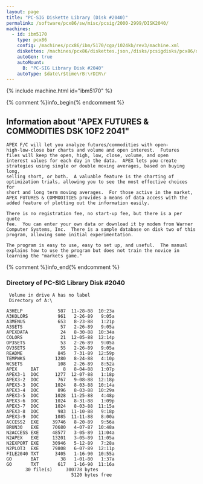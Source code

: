 ```yaml
---
layout: page
title: "PC-SIG Diskette Library (Disk #2040)"
permalink: /software/pcx86/sw/misc/pcsig/2000-2999/DISK2040/
machines:
  - id: ibm5170
    type: pcx86
    config: /machines/pcx86/ibm/5170/cga/1024kb/rev3/machine.xml
    diskettes: /machines/pcx86/diskettes.json,/disks/pcsigdisks/pcx86/diskettes.json
    autoGen: true
    autoMount:
      B: "PC-SIG Library Disk #2040"
    autoType: $date\r$time\rB:\rDIR\r
---
```


{% include machine.html id="ibm5170" %}

{% comment %}info_begin{% endcomment %}

## Information about "APEX FUTURES & COMMODITIES DSK 1OF2 2041"

    APEX F/C will let you analyze futures/commodities with open-
    high-low-close bar charts and volume and open interest.  Futures
    files will keep the open, high, low, close, volume, and open
    interest values for each day in the data.  APEX lets you create
    strategies using single or double moving averages, based on buying long,
    selling short, or both.  A valuable feature is the charting of
    optimization trials, allowing you to see the most effective choices for
    short and long term moving averages.  For those active in the market,
    APEX FUTURES & COMMODITIES provides a means of data access with the
    added feature of plotting out the information easily.
    
    There is no registration fee, no start-up fee, but there is a per quote
    fee.  You can enter your own data or download it by modem from Warner
    Computer Systems, Inc.  There is a sample database on disk two of this
    program, allowing some initial experimentation.
    
    The program is easy to use, easy to set up, and useful.  The manual
    explains how to use the program but does not train the novice in
    learning the "markets game."
{% comment %}info_end{% endcomment %}


### Directory of PC-SIG Library Disk #2040

     Volume in drive A has no label
     Directory of A:\

    A3HELP             587  11-28-88  10:23a
    A3KOLORS           961   2-26-89   9:05a
    A3MENUS            653   8-23-88   1:21p
    A3SETS              57   2-26-89   9:05a
    APEXDATA            24   8-30-88  10:34a
    COLORS              21  12-05-88  12:14p
    OP3SETS             53   2-26-89   9:05a
    OV3SETS             55   2-26-89   9:05a
    README             845   7-31-89  12:59p
    TEMPWKS           1280   8-24-88   4:10p
    WCSETS             108   2-26-89   8:52a
    APEX     BAT         8   8-04-88   1:07p
    APEX3-1  DOC      1277  12-07-88   1:18p
    APEX3-2  DOC       767   9-08-88  12:18p
    APEX3-3  DOC      1024   8-03-88  10:14a
    APEX3-4  DOC       896   8-03-88  10:29a
    APEX3-5  DOC      1028  11-25-88   4:48p
    APEX3-6  DOC      1024   8-31-88   1:09p
    APEX3-7  DOC      1024   8-03-88  11:15a
    APEX3-8  DOC       983  11-10-88   9:18p
    APEX3-9  DOC      1085  11-11-88   8:00a
    ACCESS2  EXE     39746   8-20-89   9:56a
    BRUN30   EXE     70680   4-07-87  10:48a
    N2ACCESS EXE     48577   3-05-89  11:04a
    N2APEX   EXE     13201   3-05-89  11:05a
    N2EXPORT EXE     30946   5-12-89   7:28a
    N2PLOT3  EXE     79808   6-07-89  12:11p
    FILE2040 TXT      3405   1-16-90  10:55a
    GO       BAT        38   1-01-80   1:37a
    GO       TXT       617   1-16-90  11:16a
           30 file(s)     300778 bytes
                            5120 bytes free
